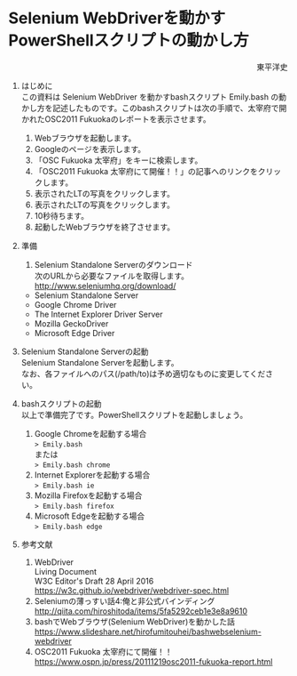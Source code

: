 # Selenium WebDriverを動かすPowerShellスクリプトの動かし方
<div style="text-align: right;">
東平洋史
</div>

1. はじめに  
   この資料は Selenium WebDriver を動かすbashスクリプト Emily.bash の動かし方を記述したものです。このbashスクリプトは次の手順で、太宰府で開かれたOSC2011 Fukuokaのレポートを表示させます。  
   1. Webブラウザを起動します。  
   2. Googleのページを表示します。  
   3. 「OSC Fukuoka 太宰府」をキーに検索します。  
   4. 「OSC2011 Fukuoka 太宰府にて開催！！」の記事へのリンクをクリックします。  
   5. 表示されたLTの写真をクリックします。  
   6. 表示されたLTの写真をクリックします。  
   7. 10秒待ちます。  
   8. 起動したWebブラウザを終了させます。  
2. 準備  
    1. Selenium Standalone Serverのダウンロード  
     次のURLから必要なファイルを取得します。   
    <http://www.seleniumhq.org/download/>   
    + Selenium Standalone Server  
    + Google Chrome Driver  
    + The Internet Explorer Driver Server  
    + Mozilla GeckoDriver  
    + Microsoft Edge Driver  

3. Selenium Standalone Serverの起動  
   Selenium Standalone Serverを起動します。  
   なお、各ファイルへのパス(/path/to)は予め適切なものに変更してください。  
4. bashスクリプトの起動  
   以上で準備完了です。PowerShellスクリプトを起動しましょう。  
   1. Google Chromeを起動する場合  
   `> Emily.bash`  
   または  
   `> Emily.bash chrome`  
   2. Internet Explorerを起動する場合  
   `> Emily.bash ie`  
   3. Mozilla Firefoxを起動する場合  
   `> Emily.bash firefox`  
   4. Microsoft Edgeを起動する場合  
   `> Emily.bash edge`  
5. 参考文献  
   1. WebDriver  
      Living Document  
      W3C Editor's Draft 28 April 2016  
      <https://w3c.github.io/webdriver/webdriver-spec.html>  
   2. Seleniumの薄っすい話4:俺と非公式バインディング  
      <http://qiita.com/hiroshitoda/items/5fa5292ceb1e3e8a9610>  
   3. bashでWebブラウザ(Selenium WebDriver)を動かした話
      <https://www.slideshare.net/hirofumitouhei/bashwebselenium-webdriver>  
   4. OSC2011 Fukuoka 太宰府にて開催！！  
      <https://www.ospn.jp/press/20111219osc2011-fukuoka-report.html>  
